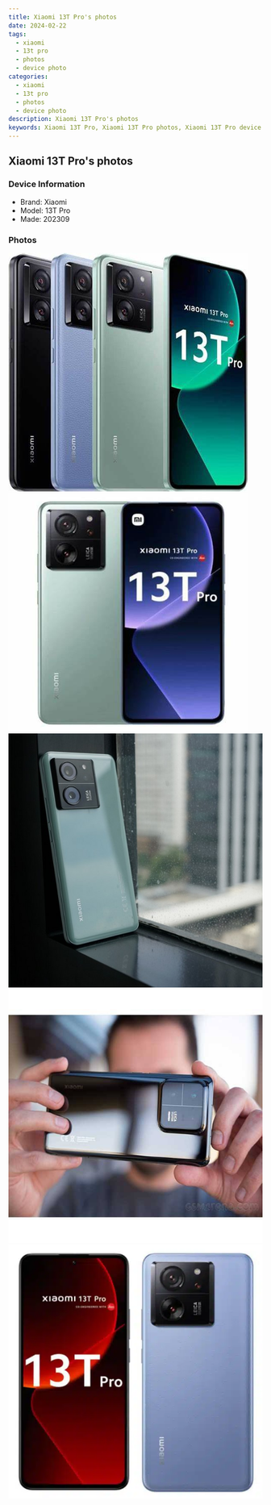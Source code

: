 ```yaml
---
title: Xiaomi 13T Pro's photos
date: 2024-02-22
tags: 
  - xiaomi
  - 13t pro
  - photos
  - device photo
categories: 
  - xiaomi
  - 13t pro
  - photos
  - device photo
description: Xiaomi 13T Pro's photos
keywords: Xiaomi 13T Pro, Xiaomi 13T Pro photos, Xiaomi 13T Pro device photo
---
```


## Xiaomi 13T Pro's photos

### Device Information

- Brand: Xiaomi
- Model: 13T Pro
- Made: 202309

### Photos

![/images/best-assets/devices/xiaomi/xiaomi-13t-pro/1.jpg](/images/best-assets/devices/xiaomi/xiaomi-13t-pro/1.jpg)
![/images/best-assets/devices/xiaomi/xiaomi-13t-pro/2.jpg](/images/best-assets/devices/xiaomi/xiaomi-13t-pro/2.jpg)
![/images/best-assets/devices/xiaomi/xiaomi-13t-pro/3.jpg](/images/best-assets/devices/xiaomi/xiaomi-13t-pro/3.jpg)
![/images/best-assets/devices/xiaomi/xiaomi-13t-pro/4.jpg](/images/best-assets/devices/xiaomi/xiaomi-13t-pro/4.jpg)
![/images/best-assets/devices/xiaomi/xiaomi-13t-pro/5.jpg](/images/best-assets/devices/xiaomi/xiaomi-13t-pro/5.jpg)
